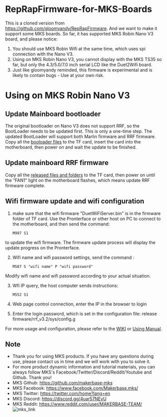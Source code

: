 # RepRapFirmware-for-MKS-Boards
This is a cloned version from https://github.com/gloomyandy/RepRapFirmware. And we want to make it support some MKS boards. 
So far, it has supported MKS Robin Nano V3 board, and please notice:
1. You should use MKS Robin Wifi at the same time, which uses spi connection with the Nano V3.
2. Using on MKS Robin Nano V3, you cannot display with the MKS TS35 so far, but only the 4.3/5.0/7.0 inch serial LCD like the Duet2Wifi board.
3. Just like gloomyandy reminded, this firmware is experimental and is likely to contain bugs - Use at your own risk.

# Using on MKS Robin Nano V3
## Update Mainboard bootloader
The original bootloader on Nano V3 does not support RRF, so the BootLoader needs to be updated first. This is only a one-time step. The updated BootLoader will support both Marlin firmware and RRF firmware.
Copy all the [booloader files](https://github.com/makerbase-mks/RepRapFirmware-for-MKS-Boards/tree/main/bootloader) to the TF card, insert the card into the motherboard, then power on and wait the update to be finished.

## Update mainboard RRF firmware
Copy all the [released files and folders](https://github.com/makerbase-mks/RepRapFirmware-for-MKS-Boards/tree/main/release%20firmware/rrf_v3.2) to the TF card, then power on until the “FAN1” light on the motherboard flashes, which means update RRF firmware complete.

## Wifi firmware update and wifi configuration
1. make sure that the wifi firmware "DuetWiFiServer.bin" is in the firmware folder of TF card. Use the Pronterface or other host on PC to connect to the motherboard, and then send the command:
 
   ``` M997 S1 ```

to update the wifi firmware. The firmware update process will display the update progress on the Pronterface.

2. Wifi name and wifi password settings, send the command :

   ``` M587 S "wifi name" P "wifi password" ```

Modify wifi name and wifi password according to your actual situation.

3. Wfi IP query, the host computer sends instructions:

   ``` M552 S1 ```

4. Web page control connection, enter the IP in the browser to login

5. Enter the login password, which is set in the configuration file: release firmware/rrf_v3.2/sys/config.g

For more usage and configuration, please refer to the [WIKI](https://github.com/makerbase-mks/RepRapFirmware-for-MKS-Boards/wiki) or [Using Manual](https://github.com/makerbase-mks/RepRapFirmware-for-MKS-Boards/blob/main/MKS%20Robin%20nano%20V3%20use%20RRF%20firmware%20manual.pdf).

## Note
- Thank you for using MKS products. If you have any questions during use, please contact us in time and we will work with you to solve it.
- For more product dynamic information and tutorial materials, you can always follow MKS's Facebook/Twitter/Discord/Reddit/Youtube and Github. Thank you!
- MKS Github: https://github.com/makerbase-mks  
- MKS Facebook: https://www.facebook.com/Makerbase.mks/  
- MKS Twitter: https://twitter.com/home?lang=en  
- MKS Discord: https://discord.gg/4uar57NEyU
- MKS Reddit: https://www.reddit.com/user/MAKERBASE-TEAM/ 
![mks_link](https://user-images.githubusercontent.com/12979070/149612403-a1562b4f-73e4-40d9-8e5f-5fe4894b7ef2.png)
